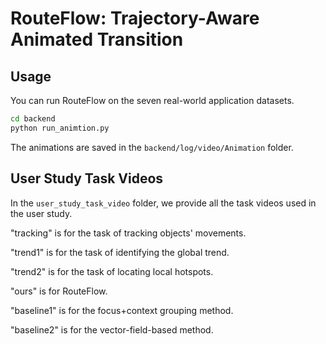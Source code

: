 # RouteFlow: Trajectory-Aware Animated Transition

## Usage

You can run RouteFlow on the seven real-world application datasets.

```bash
cd backend
python run_animtion.py
```

The animations are saved in the `backend/log/video/Animation` folder.

## User Study Task Videos
In the `user_study_task_video` folder, we provide all the task videos used in the user study.

"tracking" is for the task of tracking objects' movements.

"trend1" is for the task of identifying the global trend.

"trend2" is for the task of locating local hotspots.

"ours" is for RouteFlow.

"baseline1" is for the focus+context grouping method.

"baseline2" is for the vector-field-based method.

